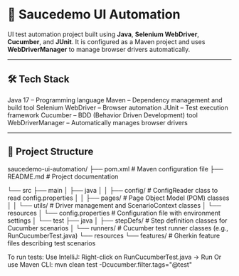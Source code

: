 # 🧪 Saucedemo UI Automation

UI test automation project built using **Java**, **Selenium WebDriver**, **Cucumber**, and **JUnit**. 
It is configured as a Maven project and uses **WebDriverManager** to manage browser drivers automatically.

---

## 🛠 Tech Stack

Java 17 – Programming language
Maven – Dependency management and build tool
Selenium WebDriver – Browser automation
JUnit – Test execution framework
Cucumber – BDD (Behavior Driven Development) tool
WebDriverManager – Automatically manages browser drivers

---

## 📁 Project Structure

saucedemo-ui-automation/
├── pom.xml                     # Maven configuration file
├── README.md                   # Project documentation

└── src
    ├── main
    │   ├── java
    │   │   ├── config/         # ConfigReader class to read config.properties
    │   │   ├── pages/          # Page Object Model (POM) classes
    │   │   └── utils/          # Driver management and ScenarioContext classes
    │   └── resources
    │       └── config.properties  # Configuration file with environment settings
    │
    └── test
        ├── java
        │   ├── stepDefs/       # Step definition classes for Cucumber scenarios
        │   └── runners/        # Cucumber test runner classes (e.g., RunCucumberTest.java)
        └── resources
            └── features/       # Gherkin feature files describing test scenarios


To run tests:
Use IntelliJ: Right-click on RunCucumberTest.java → Run
Or use Maven CLI: mvn clean test -Dcucumber.filter.tags="@test"

